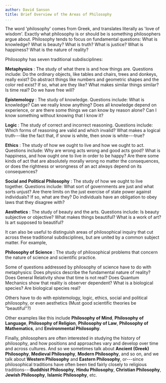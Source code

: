 ```yaml
---
author: David Sanson
title: Brief Overview of the Areas of Philosophy
...
```


The word 'philosophy' comes from Greek, and translates literally as
'love of wisdom'. Exactly what philosophy is or should be is something
philosophers argue about. Philosophy tends to focus on fundamental
questions: What is knowledge? What is beauty? What is truth? What is
justice? What is happiness? What is the nature of reality?

Philosophy has seven traditional subdisciplines:

**Metaphysics**
:   The study of what there is and how things are. Questions include: Do
    the ordinary objects, like tables and chairs, trees and donkeys,
    really exist? Do abstract things like numbers and geometric shapes
    and the color red exist? If so, what are they like? What makes
    similar things similar? Is time real? Do we have free will?

**Epistemology**
:   The study of knowledge. Questions include: What is knowledge? Can we
    really know anything? Does all knowledge depend on experience, or
    are there some things we can know by reason alone? Can I know
    something without knowing that I know it?

**Logic**
:   The study of correct and incorrect reasoning. Questions include:
    Which forms of reasoning are valid and which invalid? What makes a
    logical truth---like the fact that, if snow is white, then snow is
    white---true?

**Ethics**
:   The study of how we ought to live and how we ought to act. Questions
    include: Why are wrong acts wrong and good acts good? What is
    happiness, and how ought one to live in order to be happy? Are there
    some kinds of act that are absolutely morally wrong no matter the
    consequences, or does the rightness or wrongness of an act always
    depend on its consequences?

**Social and Political Philosophy**
:   The study of how we ought to live together. Questions include: What
    sort of governments are just and what sorts unjust? Are there limits
    on the just exercise of state power against individuals? If so, what
    are they? Do individuals have an obligation to obey laws that they
    disagree with?

**Aesthetics**
:   The study of beauty and the arts. Questions include: Is beauty
    subjective or objective? What makes things beautiful? What is a work
    of art? Is art supposed to beautiful?

It can also be useful to distinguish areas of philosophical inquiry that cut across these traditional subdisciplines, but are united by a common subject matter. For example, 

**Philosophy of Science**
:   The study of philosophical problems that concern the nature of
    science and scientific practice. 
    
Some of questions addressed by philosophy of science have to do
with metaphysics: Does physics describe the fundamental nature of
reality? Does General Relativity show that time is not real? Does
Quantum Mechanics show that reality is observer dependent? What is a
biological species? Are biological species real? 

Others have to do with epistemology, logic, ethics, social and political
philosophy, or even aesthetics (Must good scientific theories be
"beautiful"?)

Other examples like this include **Philosophy of Mind**, **Philosophy of
Language**, **Philosophy of Religion**, **Philosophy of Law**,
**Philosophy of Mathematics**, and **Environmental Philosophy**.

Finally, philosophers are often interested in studying the history of
philosophy, and how positions and approaches vary and develop over time
and across cultures. And so we sometimes talk about **Ancient (Greek)
Philosophy**, **Medieval Philosophy**, **Modern Philosophy**, and so on,
and we talk about **Western Philosophy** and **Eastern Philosophy**,
or---since philosophical traditions have often been tied fairly closely
to religious traditions---**Buddhist Philosophy**, **Hindu Philosophy**,
**Christian Philosophy**, **Jewish Philosophy**, **Islamic Philosophy**,
etc.

